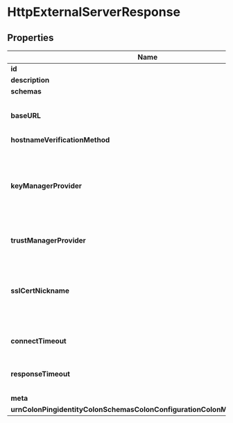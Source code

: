 

# HttpExternalServerResponse


## Properties

| Name | Type | Description | Notes |
|------------ | ------------- | ------------- | -------------|
|**id** | **String** | Name of the External Server |  |
|**description** | **String** | A description for this External Server |  [optional] |
|**schemas** | **List&lt;EnumhttpExternalServerSchemaUrn&gt;** |  |  |
|**baseURL** | **String** | The base URL of the external server, optionally including port number, for example \&quot;https://externalService:9031\&quot;. |  |
|**hostnameVerificationMethod** | **EnumexternalServerHttpHostnameVerificationMethodProp** |  |  [optional] |
|**keyManagerProvider** | **String** | The key manager provider to use if SSL (HTTPS) is to be used for connection-level security. When specifying a value for this property (except when using the Null key manager provider) you must ensure that the external server trusts this server&#39;s public certificate by adding this server&#39;s public certificate to the external server&#39;s trust store. |  [optional] |
|**trustManagerProvider** | **String** | The trust manager provider to use if SSL (HTTPS) is to be used for connection-level security. |  [optional] |
|**sslCertNickname** | **String** | The certificate alias within the keystore to use if SSL (HTTPS) is to be used for connection-level security. When specifying a value for this property you must ensure that the external server trusts this server&#39;s public certificate by adding this server&#39;s public certificate to the external server&#39;s trust store. |  [optional] |
|**connectTimeout** | **String** | Specifies the maximum length of time to wait for a connection to be established before aborting a request to the server. |  [optional] |
|**responseTimeout** | **String** | Specifies the maximum length of time to wait for response data to be read from an established connection before aborting a request to the server. |  [optional] |
|**meta** | [**MetaMeta**](MetaMeta.md) |  |  [optional] |
|**urnColonPingidentityColonSchemasColonConfigurationColonMessagesColon20** | [**MetaUrnPingidentitySchemasConfigurationMessages20**](MetaUrnPingidentitySchemasConfigurationMessages20.md) |  |  [optional] |



